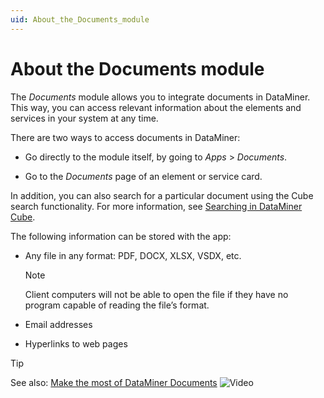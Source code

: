 ```yaml
---
uid: About_the_Documents_module
---
```


# About the Documents module

The *Documents* module allows you to integrate documents in DataMiner. This way, you can access relevant information about the elements and services in your system at any time.

There are two ways to access documents in DataMiner:

- Go directly to the module itself, by going to *Apps* > *Documents*.

- Go to the *Documents* page of an element or service card.

In addition, you can also search for a particular document using the Cube search functionality. For more information, see [Searching in DataMiner Cube](xref:Searching_in_DataMiner_Cube).

The following information can be stored with the app:

- Any file in any format: PDF, DOCX, XLSX, VSDX, etc.

    > [!NOTE]
    > Client computers will not be able to open the file if they have no program capable of reading the file’s format.

- Email addresses

- Hyperlinks to web pages

> [!TIP]
> See also: [Make the most of DataMiner Documents](https://community.dataminer.services/video/make-the-most-of-dataminer-documents/) ![Video](~/user-guide/images/video_Duo.png)